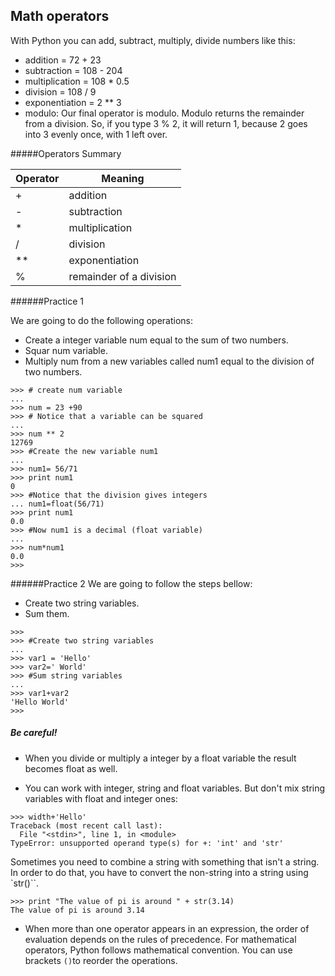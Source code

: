 
## Math operators



With Python you can add, subtract, multiply, divide numbers like this:

- addition = 72 + 23
- subtraction = 108 - 204
- multiplication = 108 * 0.5
- division = 108 / 9
- exponentiation = 2 ** 3
- modulo: Our final operator is modulo. Modulo returns the remainder from a division. So, if you type 3 % 2, it will return 1, because 2 goes into 3 evenly once, with 1 left over.

#####Operators Summary

|**Operator**|**Meaning**|
|------------|------------|
|+|addition|
|-|subtraction|
|*|multiplication|
|/|division|
|**|exponentiation|
|%|remainder of a division|


######Practice 1

We are going to do the following operations:
- Create a integer variable num equal to the sum of two numbers.
- Squar num variable.
- Multiply num from a new variables called num1 equal to the division of two numbers.

```
>>> # create num variable
...
>>> num = 23 +90
>>> # Notice that a variable can be squared
...
>>> num ** 2
12769
>>> #Create the new variable num1
...
>>> num1= 56/71
>>> print num1
0
>>> #Notice that the division gives integers
... num1=float(56/71)
>>> print num1
0.0
>>> #Now num1 is a decimal (float variable)
...
>>> num*num1
0.0
>>>
```

######Practice 2
We are going to follow the steps bellow:
- Create two string variables.
- Sum them.

```
>>>
>>> #Create two string variables
...
>>> var1 = 'Hello'
>>> var2=' World'
>>> #Sum string variables
...
>>> var1+var2
'Hello World'
>>>
```



##### Be careful!

-  When you divide or multiply a integer by a float variable the result becomes float as well.

- You can work with integer, string and float variables. But don't mix string variables with float and integer ones:
```
>>> width+'Hello'
Traceback (most recent call last):
  File "<stdin>", line 1, in <module>
TypeError: unsupported operand type(s) for +: 'int' and 'str'
```
Sometimes you need to combine a string with something that isn't a string. In order to do that, you have to convert the non-string into a string using `str()``.
```
>>> print "The value of pi is around " + str(3.14)
The value of pi is around 3.14
```

- When more than one operator appears in an expression, the order of evaluation
depends on the rules of precedence. For mathematical operators, Python follows mathematical convention.
You can use brackets `()`to reorder the operations.
